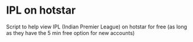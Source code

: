 # IPL on hotstar
Script to help view IPL (Indian Premier League) on hotstar for free (as long as they have the 5 min free option for new accounts)
